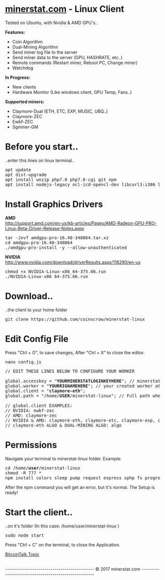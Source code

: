 # <a href="https://minerstat.com" target="_blank">minerstat.com</a> - Linux Client
Tested on Ubuntu, with Nvidia & AMD GPU's..

<b>Features:</b>
- Coin Algorithm
- Dual-Mining Algorithm
- Send miner log file to the server
- Send miner data to the server (GPU, HASHRATE, etc..)
- Remote commands (Restart miner, Reboot PC, Change miner)
- Watchdog 

<b>In Progress:</b>
- New clients
- Hardware Monitor (Like windows client, GPU Temp, Fans..)

<b>Supported miners:</b>
- Claymore-Dual (ETH, ETC, EXP, MUSIC, UBQ..)
- Claymore-ZEC
- Ewbf-ZEC
- Sgminer-GM

# Before you start..
..enter this lines on linux terminal..
<pre>
apt update
apt dist-upgrade
apt install unzip php7.0 php7.0-cgi git npm
apt install nodejs-legacy ocl-icd-opencl-dev libcurl3:i386 libcurl4-openssl-dev
</pre>

# Install Graphics Drivers

<b>AMD</b> <br>
http://support.amd.com/en-us/kb-articles/Pages/AMD-Radeon-GPU-PRO-Linux-Beta-Driver–Release-Notes.aspx
<pre>
tar -Jxvf amdgpu-pro-16.40-348864.tar.xz
cd amdgpu-pro-16.40-348864
./amdgpu-pro-install -y --allow-unauthenticated
</pre>

<b>NVIDIA</b> <br>
http://www.nvidia.com/download/driverResults.aspx/118290/en-us
<pre>
chmod +x NVIDIA-Linux-x86_64-375.66.run
./NVIDIA-Linux-x86_64-375.66.run
</pre>

# Download..
..the client to your home folder
<pre>
git clone https://github.com/coinscrow/minerstat-linux
</pre>

# Edit Config File
Press "Ctrl + O", to save changes, After "Ctrl + X" to close the editor.
<pre>
nano config.js
</pre>

<pre>
// EDIT THESE LINES BELOW TO CONFIGURE YOUR WORKER

global.accesskey = "<b>YOURMINERSTATLOGINKEYHERE</b>"; // minerstat.com LOGIN key
global.worker = "<b>YOURRIGNAMEHERE</b>"; // your created worker at the website
global.client = "<b>claymore-eth</b>";
global.path = "/home/<b>USER</b>/minerstat-linux"; // Full path where you cloned the client

// global.client EXAMPLES:
// NVIDIA: ewbf-zec
// AMD: claymore-zec
// NVIDIA & AMD: claymore-eth, claymore-etc, claymore-exp, claymore-music, claymore-ubq
// claymore-eth ALGO & DUAL-MINING ALGO: algo
</pre>

# Permissions
Navigate your terminal to minerstat-linux folder. Example:
<pre>
cd /home/<b>user</b>/minerstat-linux
chmod -R 777 *
npm install colors sleep pump request express sphp fs progress
</pre>

After the npm command you will get an error, but it's normal. The Setup is ready!

# Start the client..
..on it's folder  (In this case: /home/user/minerstat-linux )
<pre>
sudo node start
</pre>

Press "Ctrl + C" on the terminal, to close the Application.  <br>


<a href="https://bitcointalk.org/index.php?topic=1772780.0" target="_blank">BitcoinTalk Topic</a>

<br>
--------------------------------------------- © 2017 minerstat.com ------------------------------------------------------
